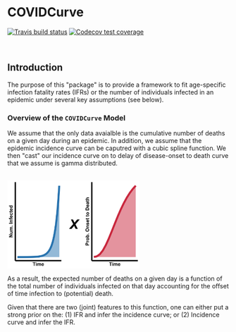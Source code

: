 # COVIDCurve 

 <!-- badges: start -->
[![Travis build status](https://travis-ci.org/mrc-ide/COVIDCurve.svg?branch=master)](https://travis-ci.org/mrc-ide/COVIDCurve)
[![Codecov test coverage](https://codecov.io/gh/mrc-ide/COVIDCurve/branch/master/graph/badge.svg)](https://codecov.io/gh/mrc-ide/COVIDCurve?branch=master)  
<!-- badges: end -->
<br/>


## Introduction
The purpose of this "package" is to provide a framework to fit age-specific infection fatality rates (IFRs) or the number of individuals infected in an epidemic under several key assumptions (see below). 

### Overview of the `COVIDCurve` Model 
We assume that the only data avaialble is the cumulative number of deaths on a given day during an epidemic. In addition, we assume that the epidemic incidence curve can be caputred with a cubic spline function. We then "cast" our incidence curve on to delay of disease-onset to death curve that we assume is gamma distributed. 

<br/>
<img src="https://raw.githubusercontent.com/mrc-ide/COVIDCurve/master/R_ignore/images/curve_example.png" height="200px" width="300px" align="center" />
<br/>

As a result, the expected number of deaths on a given day is a function of the total number of individuals infected on that day accounting for the offset of time infection to (potential) death.   
  
Given that there are two (joint) features to this function, one can either put a strong prior on the: (1) IFR and infer the incidence curve; or (2) Incidence curve and infer the IFR. 
